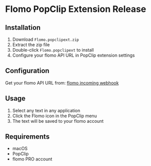 # Flomo PopClip Extension Release

## Installation

1. Download `Flomo.popclipext.zip`
2. Extract the zip file
3. Double-click `Flomo.popclipext` to install
4. Configure your flomo API URL in PopClip extension settings

## Configuration

Get your flomo API URL from: [flomo incoming webhook](https://flomoapp.com/mine?source=incoming_webhook)

## Usage

1. Select any text in any application
2. Click the Flomo icon in the PopClip menu
3. The text will be saved to your flomo account

## Requirements

- macOS
- PopClip
- flomo PRO account